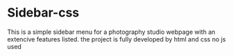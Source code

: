 # Sidebar-css
This is a simple sidebar menu for a photography studio webpage with an extencive features listed.
the project is fully developed by html and css no js used
